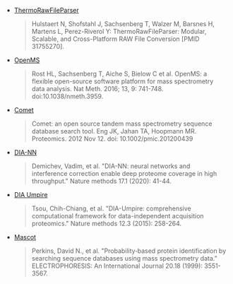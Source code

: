 - [ThermoRawFileParser](https://github.com/compomics/ThermoRawFileParser#thermorawfileparser)

  > Hulstaert N, Shofstahl J, Sachsenberg T, Walzer M, Barsnes H, Martens L, Perez-Riverol Y: ThermoRawFileParser: Modular, Scalable, and Cross-Platform RAW File Conversion [PMID 31755270].

- [OpenMS](https://github.com/OpenMS/OpenMS)

  > Rost HL, Sachsenberg T, Aiche S, Bielow C et al. OpenMS: a flexible open-source software platform for mass spectrometry data analysis. Nat Meth. 2016; 13, 9: 741-748. doi:10.1038/nmeth.3959.

- [Comet](https://uwpr.github.io/Comet/)
  > Comet: an open source tandem mass spectrometry sequence database search tool. Eng JK, Jahan TA, Hoopmann MR. Proteomics. 2012 Nov 12. doi: 10.1002/pmic.201200439

- [DIA-NN](https://github.com/vdemichev/DiaNN)
  > Demichev, Vadim, et al. "DIA-NN: neural networks and interference correction enable deep proteome coverage in high throughput." Nature methods 17.1 (2020): 41-44.

- [DIA Umpire](https://diaumpire.nesvilab.org/)
  > Tsou, Chih-Chiang, et al. "DIA-Umpire: comprehensive computational framework for data-independent acquisition proteomics." Nature methods 12.3 (2015): 258-264.

- [Mascot](http://www.matrixscience.com/)
  > Perkins, David N., et al. "Probability‐based protein identification by searching sequence databases using mass spectrometry data." ELECTROPHORESIS: An International Journal 20.18 (1999): 3551-3567.
